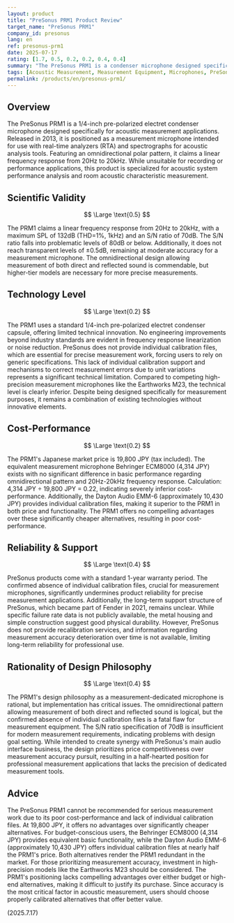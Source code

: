 ```yaml
---
layout: product
title: "PreSonus PRM1 Product Review"
target_name: "PreSonus PRM1"
company_id: presonus
lang: en
ref: presonus-prm1
date: 2025-07-17
rating: [1.7, 0.5, 0.2, 0.2, 0.4, 0.4]
summary: "The PreSonus PRM1 is a condenser microphone designed specifically for acoustic measurement. At 19,800 JPY, it offers a linear frequency response from 20Hz-20kHz, but falls short of high-end competitors in measurement accuracy and technical level."
tags: [Acoustic Measurement, Measurement Equipment, Microphones, PreSonus, RTA]
permalink: /products/en/presonus-prm1/
---
```

## Overview

The PreSonus PRM1 is a 1/4-inch pre-polarized electret condenser microphone designed specifically for acoustic measurement applications. Released in 2013, it is positioned as a measurement microphone intended for use with real-time analyzers (RTA) and spectrographs for acoustic analysis tools. Featuring an omnidirectional polar pattern, it claims a linear frequency response from 20Hz to 20kHz. While unsuitable for recording or performance applications, this product is specialized for acoustic system performance analysis and room acoustic characteristic measurement.

## Scientific Validity

$$ \Large \text{0.5} $$

The PRM1 claims a linear frequency response from 20Hz to 20kHz, with a maximum SPL of 132dB (THD=1%, 1kHz) and an S/N ratio of 70dB. The S/N ratio falls into problematic levels of 80dB or below. Additionally, it does not reach transparent levels of ±0.5dB, remaining at moderate accuracy for a measurement microphone. The omnidirectional design allowing measurement of both direct and reflected sound is commendable, but higher-tier models are necessary for more precise measurements.

## Technology Level

$$ \Large \text{0.2} $$

The PRM1 uses a standard 1/4-inch pre-polarized electret condenser capsule, offering limited technical innovation. No engineering improvements beyond industry standards are evident in frequency response linearization or noise reduction. PreSonus does not provide individual calibration files, which are essential for precise measurement work, forcing users to rely on generic specifications. This lack of individual calibration support and mechanisms to correct measurement errors due to unit variations represents a significant technical limitation. Compared to competing high-precision measurement microphones like the Earthworks M23, the technical level is clearly inferior. Despite being designed specifically for measurement purposes, it remains a combination of existing technologies without innovative elements.

## Cost-Performance

$$ \Large \text{0.2} $$

The PRM1's Japanese market price is 19,800 JPY (tax included). The equivalent measurement microphone Behringer ECM8000 (4,314 JPY) exists with no significant difference in basic performance regarding omnidirectional pattern and 20Hz-20kHz frequency response. Calculation: 4,314 JPY ÷ 19,800 JPY = 0.22, indicating severely inferior cost-performance. Additionally, the Dayton Audio EMM-6 (approximately 10,430 JPY) provides individual calibration files, making it superior to the PRM1 in both price and functionality. The PRM1 offers no compelling advantages over these significantly cheaper alternatives, resulting in poor cost-performance.

## Reliability & Support

$$ \Large \text{0.4} $$

PreSonus products come with a standard 1-year warranty period. The confirmed absence of individual calibration files, crucial for measurement microphones, significantly undermines product reliability for precise measurement applications. Additionally, the long-term support structure of PreSonus, which became part of Fender in 2021, remains unclear. While specific failure rate data is not publicly available, the metal housing and simple construction suggest good physical durability. However, PreSonus does not provide recalibration services, and information regarding measurement accuracy deterioration over time is not available, limiting long-term reliability for professional use.

## Rationality of Design Philosophy

$$ \Large \text{0.4} $$

The PRM1's design philosophy as a measurement-dedicated microphone is rational, but implementation has critical issues. The omnidirectional pattern allowing measurement of both direct and reflected sound is logical, but the confirmed absence of individual calibration files is a fatal flaw for measurement equipment. The S/N ratio specification of 70dB is insufficient for modern measurement requirements, indicating problems with design goal setting. While intended to create synergy with PreSonus's main audio interface business, the design prioritizes price competitiveness over measurement accuracy pursuit, resulting in a half-hearted position for professional measurement applications that lacks the precision of dedicated measurement tools.

## Advice

The PreSonus PRM1 cannot be recommended for serious measurement work due to its poor cost-performance and lack of individual calibration files. At 19,800 JPY, it offers no advantages over significantly cheaper alternatives. For budget-conscious users, the Behringer ECM8000 (4,314 JPY) provides equivalent basic functionality, while the Dayton Audio EMM-6 (approximately 10,430 JPY) offers individual calibration files at nearly half the PRM1's price. Both alternatives render the PRM1 redundant in the market. For those prioritizing measurement accuracy, investment in high-precision models like the Earthworks M23 should be considered. The PRM1's positioning lacks compelling advantages over either budget or high-end alternatives, making it difficult to justify its purchase. Since accuracy is the most critical factor in acoustic measurement, users should choose properly calibrated alternatives that offer better value.

(2025.7.17)